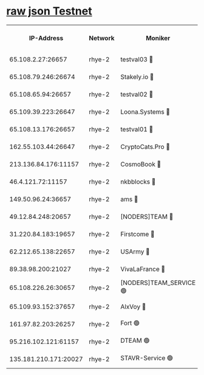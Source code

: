 
[raw json Testnet](https://rpc-check.quickt.stavr.tech/quickt/rpc-quickt-result.json)
=


<table><tr><th>IP-Address</th><th>Network</th><th>Moniker</th><th>Latest Block Height</th><th>Earliest Block Height</th><th>Catching Up</th><th>Tx Index</th><th>Voting Power</th><th>Scan Time</th></tr><tr><td>65.108.2.27:26657</td><td>rhye-2</td><td>testval03 🔴</td><td>379609</td><td>1</td><td>False</td><td>on</td><td>11002050</td><td>2024-01-17T13:42:41.812962120UTC</td></tr><tr><td>65.108.79.246:26674</td><td>rhye-2</td><td>Stakely.io 🔴</td><td>379610</td><td>1</td><td>False</td><td>on</td><td>10010</td><td>2024-01-17T13:42:46.277175203UTC</td></tr><tr><td>65.108.65.94:26657</td><td>rhye-2</td><td>testval02 🔴</td><td>379610</td><td>1</td><td>False</td><td>on</td><td>11002050</td><td>2024-01-17T13:42:49.135495279UTC</td></tr><tr><td>65.109.39.223:26647</td><td>rhye-2</td><td>Loona.Systems 🔴</td><td>379611</td><td>1</td><td>False</td><td>off</td><td>86949</td><td>2024-01-17T13:42:51.525223581UTC</td></tr><tr><td>65.108.13.176:26657</td><td>rhye-2</td><td>testval01 🔴</td><td>379611</td><td>1</td><td>False</td><td>on</td><td>13082010</td><td>2024-01-17T13:42:52.241351281UTC</td></tr><tr><td>162.55.103.44:26647</td><td>rhye-2</td><td>CryptoCats.Pro 🔴</td><td>379617</td><td>1</td><td>False</td><td>off</td><td>9999</td><td>2024-01-17T13:43:24.501292871UTC</td></tr><tr><td>213.136.84.176:11157</td><td>rhye-2</td><td>CosmoBook 🔴</td><td>379616</td><td>65301</td><td>False</td><td>off</td><td>1528057</td><td>2024-01-17T13:43:18.087917916UTC</td></tr><tr><td>46.4.121.72:11157</td><td>rhye-2</td><td>nkbblocks 🔴</td><td>379608</td><td>70101</td><td>False</td><td>off</td><td>81491</td><td>2024-01-17T13:42:33.697774436UTC</td></tr><tr><td>149.50.96.24:36657</td><td>rhye-2</td><td>ams 🔴</td><td>379614</td><td>133501</td><td>False</td><td>on</td><td>10786</td><td>2024-01-17T13:43:07.615026112UTC</td></tr><tr><td>49.12.84.248:20657</td><td>rhye-2</td><td>[NODERS]TEAM 🔴</td><td>379613</td><td>146001</td><td>False</td><td>on</td><td>59690</td><td>2024-01-17T13:43:05.148239670UTC</td></tr><tr><td>31.220.84.183:19657</td><td>rhye-2</td><td>Firstcome 🔴</td><td>379609</td><td>165001</td><td>False</td><td>off</td><td>724902</td><td>2024-01-17T13:42:41.388591306UTC</td></tr><tr><td>62.212.65.138:22657</td><td>rhye-2</td><td>USArmy 🔴</td><td>379609</td><td>198001</td><td>False</td><td>on</td><td>59069</td><td>2024-01-17T13:42:40.928795442UTC</td></tr><tr><td>89.38.98.200:21027</td><td>rhye-2</td><td>VivaLaFrance 🔴</td><td>379608</td><td>220501</td><td>False</td><td>off</td><td>10000</td><td>2024-01-17T13:42:36.145624996UTC</td></tr><tr><td>65.108.226.26:30657</td><td>rhye-2</td><td>[NODERS]TEAM_SERVICE 🟢</td><td>379611</td><td>241501</td><td>False</td><td>on</td><td>0</td><td>2024-01-17T13:42:51.879923124UTC</td></tr><tr><td>65.109.93.152:37657</td><td>rhye-2</td><td>AlxVoy 🔴</td><td>379609</td><td>315173</td><td>False</td><td>on</td><td>143351</td><td>2024-01-17T13:42:38.576806434UTC</td></tr><tr><td>161.97.82.203:26257</td><td>rhye-2</td><td>Fort 🟢</td><td>379608</td><td>330438</td><td>False</td><td>on</td><td>0</td><td>2024-01-17T13:42:33.363528556UTC</td></tr><tr><td>95.216.102.121:61157</td><td>rhye-2</td><td>DTEAM 🟢</td><td>379610</td><td>367601</td><td>False</td><td>on</td><td>0</td><td>2024-01-17T13:42:46.733656113UTC</td></tr><tr><td>135.181.210.171:20027</td><td>rhye-2</td><td>STAVR-Service 🟢</td><td>379613</td><td>376501</td><td>False</td><td>on</td><td>0</td><td>2024-01-17T13:43:02.774458280UTC</td></tr></table>